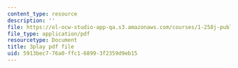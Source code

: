 ```yaml
---
content_type: resource
description: ''
file: https://ol-ocw-studio-app-qa.s3.amazonaws.com/courses/1-258j-public-transportation-systems-spring-2017/5913bec776a0ffc168993f2359d9eb15_dttSgzTJKK4.pdf
file_type: application/pdf
resourcetype: Document
title: 3play pdf file
uid: 5913bec7-76a0-ffc1-6899-3f2359d9eb15
---
```

